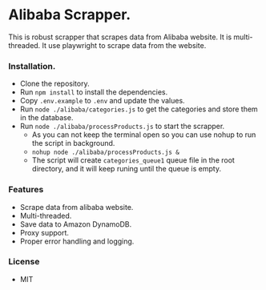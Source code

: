 # Alibaba Scrapper.
This is robust scrapper that scrapes data from Alibaba website. It is multi-threaded. It use playwright to scrape data from the website.

### Installation.
- Clone the repository.
- Run `npm install` to install the dependencies.
- Copy `.env.example` to `.env` and update the values.
- Run `node ./alibaba/categories.js` to get the categories and store them in the database.
- Run `node ./alibaba/processProducts.js` to start the scrapper.
    - As you can not keep the terminal open so you can use nohup to run the script in background.
    - `nohup node ./alibaba/processProducts.js &`
    - The script will create `categories_queue1` queue file in the root directory, and it will keep runing until the queue is empty.

### Features
- Scrape data from alibaba website.
- Multi-threaded.
- Save data to Amazon DynamoDB.
- Proxy support.
- Proper error handling and logging.

### License
- MIT
